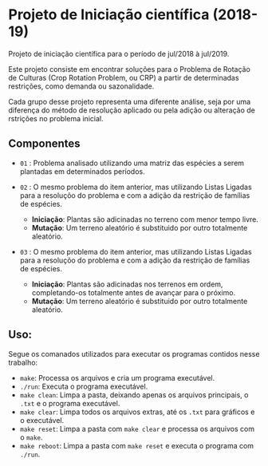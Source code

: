 # Projeto de Iniciação científica (2018-19)

Projeto de iniciação científica para o período de jul/2018 à jul/2019.

Este projeto consiste em encontrar soluções para o Problema de Rotação de Culturas (Crop Rotation Problem, ou CRP) a partir de determinadas restrições, como demanda ou sazonalidade.

Cada grupo desse projeto representa uma diferente análise, seja por uma diferença do método de resolução aplicado ou pela adição ou alteração de rstrições no problema inicial.


## Componentes
- `01` : Problema analisado utilizando uma matriz das espécies a serem plantadas em determinados períodos.

- `02` : O mesmo problema do item anterior, mas utilizando Listas Ligadas para a resoluçõo do problema e com a adição da restrição de famílias de espécies.
  - **Iniciação**: Plantas são adicinadas no terreno com menor tempo livre.
  - **Mutação**: Um terreno aleatório é substituido por outro totalmente aleatório. 

- `03` : O mesmo problema do item anterior, mas utilizando Listas Ligadas para a resoluçõo do problema e com a adição da restrição de famílias de espécies.
  - **Iniciação**: Plantas são adicinadas nos terrenos em ordem, completando-os totalmente antes de avançar para o próximo.
  - **Mutação**: Um terreno aleatório é substituido por outro totalmente aleatório.


## Uso:

Segue os comanados utilizados para executar os programas contidos nesse trabalho:

- `make`: Processa os arquivos e cria um programa executável.
- `./run`: Executa o programa executável.
- `make clean`: Limpa a pasta, deixando apenas os arquivos principais, o `.txt` e o programa executável.
- `make clear`: Limpa todos os arquivos extras, até os `.txt` para gráficos e o executável.
- `make reset`: Limpa a pasta com `make clear` e processa os arquivos com o `make`.
- `make reboot`: Limpa a pasta com `make reset` e executa o programa com `./run`.